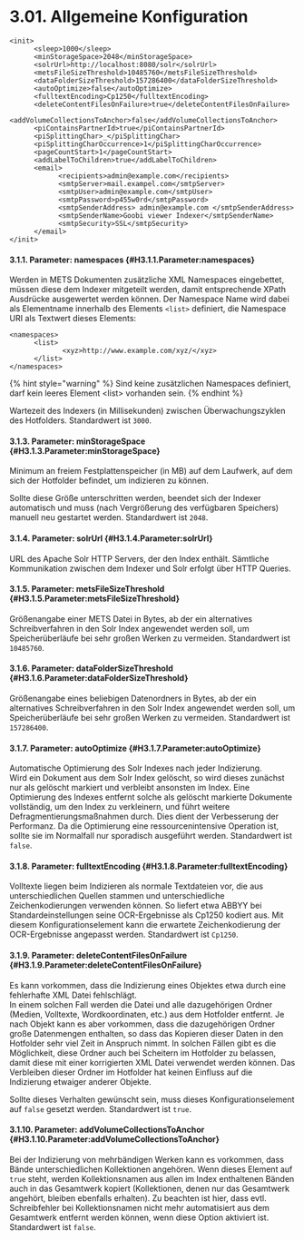 # 3.01. Allgemeine Konfiguration

```markup
<init>
      <sleep>1000</sleep>
      <minStorageSpace>2048</minStorageSpace>
      <solrUrl>http://localhost:8080/solr</solrUrl>
      <metsFileSizeThreshold>10485760</metsFileSizeThreshold>
      <dataFolderSizeThreshold>157286400</dataFolderSizeThreshold>
      <autoOptimize>false</autoOptimize>
      <fulltextEncoding>Cp1250</fulltextEncoding>
      <deleteContentFilesOnFailure>true</deleteContentFilesOnFailure>
      <addVolumeCollectionsToAnchor>false</addVolumeCollectionsToAnchor>
      <piContainsPartnerId>true</piContainsPartnerId>
      <piSplittingChar>_</piSplittingChar>
      <piSplittingCharOccurrence>1</piSplittingCharOccurrence>
      <pageCountStart>1</pageCountStart>
      <addLabelToChildren>true</addLabelToChildren>
      <email>
            <recipients>admin@example.com</recipients>
            <smtpServer>mail.exampel.com</smtpServer>
            <smtpUser>admin@example.com</smtpUser>
            <smtpPassword>p455w0rd</smtpPassword>
            <smtpSenderAddress> admin@example.com </smtpSenderAddress>
            <smtpSenderName>Goobi viewer Indexer</smtpSenderName>
            <smtpSecurity>SSL</smtpSecurity>
      </email>
</init>
```

#### 3.1.1. Parameter: namespaces {#H3.1.1.Parameter:namespaces}

Werden in METS Dokumenten zusätzliche XML Namespaces eingebettet, müssen diese dem Indexer mitgeteilt werden, damit entsprechende XPath Ausdrücke ausgewertet werden können. Der Namespace Name wird dabei als Elementname innerhalb des Elements `<list>` definiert, die Namespace URI als Textwert dieses Elements: 

```markup
<namespaces>
      <list>
             <xyz>http://www.example.com/xyz/</xyz>
      </list>
</namespaces>
```

{% hint style="warning" %}
Sind keine zusätzlichen Namespaces definiert, darf kein leeres Element &lt;list&gt; vorhanden sein.
{% endhint %}

Wartezeit des Indexers \(in Millisekunden\) zwischen Überwachungszyklen des Hotfolders. Standardwert ist `3000`.

#### 3.1.3. Parameter: minStorageSpace {#H3.1.3.Parameter:minStorageSpace}

Minimum an freiem Festplattenspeicher \(in MB\) auf dem Laufwerk, auf dem sich der Hotfolder befindet, um indizieren zu können. 

Sollte diese Größe unterschritten werden, beendet sich der Indexer automatisch und muss \(nach Vergrößerung des verfügbaren Speichers\) manuell neu gestartet werden. Standardwert ist `2048`.

#### 3.1.4. Parameter: solrUrl {#H3.1.4.Parameter:solrUrl}

URL des Apache Solr HTTP Servers, der den Index enthält. Sämtliche Kommunikation zwischen dem Indexer und Solr erfolgt über HTTP Queries.

#### 3.1.5. Parameter: metsFileSizeThreshold {#H3.1.5.Parameter:metsFileSizeThreshold}

Größenangabe einer METS Datei in Bytes, ab der ein alternatives Schreibverfahren in den Solr Index angewendet werden soll, um Speicherüberläufe bei sehr großen Werken zu vermeiden. Standardwert ist `10485760`.

#### 3.1.6. Parameter: dataFolderSizeThreshold {#H3.1.6.Parameter:dataFolderSizeThreshold}

Größenangabe eines beliebigen Datenordners in Bytes, ab der ein alternatives Schreibverfahren in den Solr Index angewendet werden soll, um Speicherüberläufe bei sehr großen Werken zu vermeiden. Standardwert ist `157286400`.

#### 3.1.7. Parameter: autoOptimize {#H3.1.7.Parameter:autoOptimize}

Automatische Optimierung des Solr Indexes nach jeder Indizierung.  
Wird ein Dokument aus dem Solr Index gelöscht, so wird dieses zunächst nur als gelöscht markiert und verbleibt ansonsten im Index. Eine Optimierung des Indexes entfernt solche als gelöscht markierte Dokumente vollständig, um den Index zu verkleinern, und führt weitere Defragmentierungsmaßnahmen durch. Dies dient der Verbesserung der Performanz. Da die Optimierung eine ressourcenintensive Operation ist, sollte sie im Normalfall nur sporadisch ausgeführt werden. Standardwert ist `false`.

#### 3.1.8. Parameter: fulltextEncoding {#H3.1.8.Parameter:fulltextEncoding}

Volltexte liegen beim Indizieren als normale Textdateien vor, die aus unterschiedlichen Quellen stammen und unterschiedliche Zeichenkodierungen verwenden können. So liefert etwa ABBYY bei Standardeinstellungen seine OCR-Ergebnisse als Cp1250 kodiert aus. Mit diesem Konfigurationselement kann die erwartete Zeichenkodierung der OCR-Ergebnisse angepasst werden. Standardwert ist `Cp1250`.

#### 3.1.9. Parameter: deleteContentFilesOnFailure {#H3.1.9.Parameter:deleteContentFilesOnFailure}

Es kann vorkommen, dass die Indizierung eines Objektes etwa durch eine fehlerhafte XML Datei fehlschlägt.  
In einem solchen Fall werden die Datei und alle dazugehörigen Ordner \(Medien, Volltexte, Wordkoordinaten, etc.\) aus dem Hotfolder entfernt. Je nach Objekt kann es aber vorkommen, dass die dazugehörigen Ordner große Datenmengen enthalten, so dass das Kopieren dieser Daten in den Hotfolder sehr viel Zeit in Anspruch nimmt. In solchen Fällen gibt es die Möglichkeit, diese Ordner auch bei Scheitern im Hotfolder zu belassen, damit diese mit einer korrigierten XML Datei verwendet werden können. Das Verbleiben dieser Ordner im Hotfolder hat keinen Einfluss auf die Indizierung etwaiger anderer Objekte.

Sollte dieses Verhalten gewünscht sein, muss dieses Konfigurationselement auf `false` gesetzt werden. Standardwert ist `true`.

#### 3.1.10. Parameter: addVolumeCollectionsToAnchor {#H3.1.10.Parameter:addVolumeCollectionsToAnchor}

Bei der Indizierung von mehrbändigen Werken kann es vorkommen, dass Bände unterschiedlichen Kollektionen angehören. Wenn dieses Element auf `true` steht, werden Kollektionsnamen aus allen im Index enthaltenen Bänden auch in das Gesamtwerk kopiert \(Kollektionen, denen nur das Gesamtwerk angehört, bleiben ebenfalls erhalten\). Zu beachten ist hier, dass evtl. Schreibfehler bei Kollektionsnamen nicht mehr automatisiert aus dem Gesamtwerk entfernt werden können, wenn diese Option aktiviert ist. Standardwert ist `false`.

